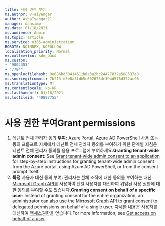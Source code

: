 ```yaml
---
title: 사용 권한 부여
ms.author: v-aiyengar
author: AshaIyengar21
manager: dansimp
ms.date: 01/18/2021
ms.audience: Admin
ms.topic: article
ms.service: o365-administration
ROBOTS: NOINDEX, NOFOLLOW
localization_priority: Normal
ms.collection: Adm_O365
ms.custom:
- "9004353"
- "7784"
ms.openlocfilehash: 9e686bd33414512b0a3a2bc24477832a508537a8
ms.sourcegitcommit: 7b213fd5e8a3fdb5c602673dc194d576d372ac96
ms.translationtype: MT
ms.contentlocale: ko-KR
ms.lasthandoff: 01/18/2021
ms.locfileid: "49897755"
---
```

# <a name="grant-permissions"></a><span data-ttu-id="89e97-102">사용 권한 부여</span><span class="sxs-lookup"><span data-stu-id="89e97-102">Grant permissions</span></span>

1. <span data-ttu-id="89e97-103">테넌트 전체 관리자 동의 [](https://docs.microsoft.com/azure/active-directory/manage-apps/grant-admin-consent) **부여:** Azure Portal, Azure AD PowerShell 사용 또는 동의 프롬프트 자체에서 테넌트 전체 관리자 동의를 부여하기 위한 단계별 지침은 테넌트 전체 관리자 동의를 응용 프로그램에 부여하세요.</span><span class="sxs-lookup"><span data-stu-id="89e97-103">**Granting tenant-wide admin consent**: See [Grant tenant-wide admin consent to an application](https://docs.microsoft.com/azure/active-directory/manage-apps/grant-admin-consent) for step-by-step instructions for granting tenant-wide admin consent from the Azure portal, using Azure AD PowerShell, or from the consent prompt itself.</span></span>
1. <span data-ttu-id="89e97-104">**특정** 사용자 대신 동의 부여: 관리자는 전체 조직에 대한 동의를 부여하는 대신 [Microsoft Graph API를](https://docs.microsoft.com/graph/use-the-api) 사용하여 단일 사용자를 대신하여 위임된 사용 권한에 대한 동의를 부여할 수도 있습니다.</span><span class="sxs-lookup"><span data-stu-id="89e97-104">**Granting consent on behalf of a specific user**: Instead of granting consent for the entire organization, an administrator can also use the [Microsoft Graph API](https://docs.microsoft.com/graph/use-the-api) to grant consent to delegated permissions on behalf of a single user.</span></span> <span data-ttu-id="89e97-105">자세한 내용은 사용자를 대신하여 [액세스](https://docs.microsoft.com/graph/auth-v2-user)권한을 얻습니다.</span><span class="sxs-lookup"><span data-stu-id="89e97-105">For more information, see [Get access on behalf of a user](https://docs.microsoft.com/graph/auth-v2-user).</span></span>